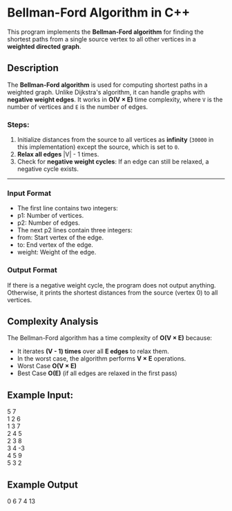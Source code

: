 # Bellman-Ford Algorithm in C++

This program implements the **Bellman-Ford algorithm** for finding the shortest paths from a single source vertex to all other vertices in a **weighted directed graph**.

## Description

The **Bellman-Ford algorithm** is used for computing shortest paths in a weighted graph. Unlike Dijkstra's algorithm, it can handle graphs with **negative weight edges**. It works in **O(V × E)** time complexity, where `V` is the number of vertices and `E` is the number of edges.

### Steps:
1. Initialize distances from the source to all vertices as **infinity** (`30000` in this implementation) except the source, which is set to `0`.
2. **Relax all edges** |V| - 1 times.
3. Check for **negative weight cycles**: If an edge can still be relaxed, a negative cycle exists.

---

### **Input Format**
- The first line contains two integers:
- p1: Number of vertices.
- p2: Number of edges.
- The next p2 lines contain three integers:
- from: Start vertex of the edge.
- to: End vertex of the edge.
- weight: Weight of the edge.
### **Output Format**
If there is a negative weight cycle, the program does not output anything.
Otherwise, it prints the shortest distances from the source (vertex 0) to all vertices.

## Complexity Analysis

The Bellman-Ford algorithm has a time complexity of **O(V × E)** because:

- It iterates **(V - 1) times** over all **E edges** to relax them.
- In the worst case, the algorithm performs **V × E** operations.
- Worst Case **O(V × E)** 
- Best Case  **O(E)** (if all edges are relaxed in the first pass)


## Example Input:
5 7 \
1 2 6 \
1 3 7 \
2 4 5 \
2 3 8 \
3 4 -3 \
4 5 9 \
5 3 2 
## Example Output
0 6 7 4 13
